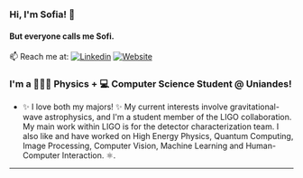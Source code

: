 ### Hi, I'm Sofia! 👋
#### But everyone calls me Sofi.
📫 Reach me at: [![Linkedin](https://img.shields.io/badge/-LinkedIn-blue?style=flat&logo=Linkedin&logoColor=white)](https://www.linkedin.com/in/sofia-alvarez-80a529192/)
[![Website](https://img.shields.io/badge/-Website-blue?style=flat&logo=firefox&logoColor=white)](https://sofiaalvarezlopez.github.io/#/)
 ### I'm a 👩🏽‍🔬 Physics + 💻 Computer Science Student @ Uniandes!
- ✨ I love both my majors! ✨ My current interests involve gravitational-wave astrophysics, and I'm a student member of the LIGO collaboration. My main work within LIGO is for the detector characterization team. I also like and have worked on High Energy Physics, Quantum Computing, Image Processing, Computer Vision, Machine Learning and Human-Computer Interaction. ⚛️.
---
<!--
[![Top Langs](https://github-readme-stats.vercel.app/api/top-langs/?username=sofiaalvarezlopez&hide=html&layout=compact&theme=dracula)](https://github.com/ahmedbesbes/github-readme-stats)
**sofiaalvarezlopez/sofiaalvarezlopez** is a ✨ _special_ ✨ repository because its `README.md` (this file) appears on your GitHub profile.

Here are some ideas to get you started:

- 🔭 I’m currently working on ...
- 🌱 I’m currently learning ...
- 👯 I’m looking to collaborate on ...
- 🤔 I’m looking for help with ...
- 💬 Ask me about ...
- 📫 How to reach me: ...
- 😄 Pronouns: ...
- ⚡ Fun fact: ...
-->
